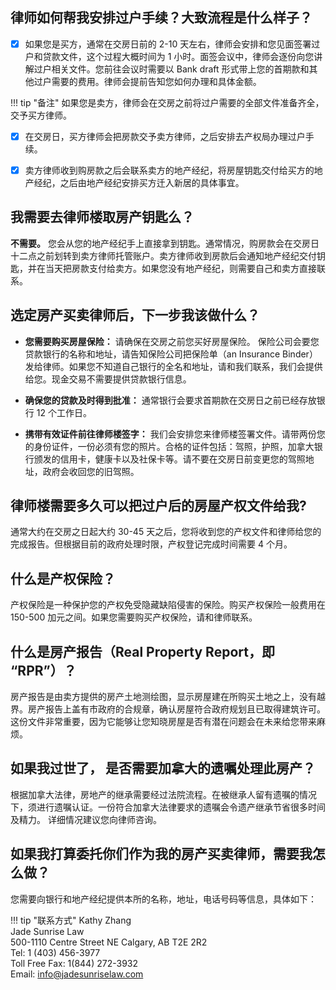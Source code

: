 ## 律师如何帮我安排过户手续？大致流程是什么样子？

- [x] 如果您是买方，通常在交房日前的 2-10 天左右，律师会安排和您见面签署过户和贷款文件，这个过程大概时间为 1 小时。面签会议中，律师会逐份向您讲解过户相关文件。您前往会议时需要以 Bank draft 形式带上您的首期款和其他过户需要的费用。律师会提前告知您如何办理和具体金额。

!!! tip "备注"
    如果您是卖方，律师会在交房之前将过户需要的全部文件准备齐全，交予买方律师。

- [x] 在交房日，买方律师会把房款交予卖方律师，之后安排去产权局办理过户手续。

- [x] 卖方律师收到购房款之后会联系卖方的地产经纪，将房屋钥匙交付给买方的地产经纪，之后由地产经纪安排买方迁入新居的具体事宜。

## 我需要去律师楼取房产钥匙么？

**不需要。** 您会从您的地产经纪手上直接拿到钥匙。通常情况，购房款会在交房日十二点之前划转到卖方律师托管账户。卖方律师收到房款后会通知地产经纪交付钥匙，并在当天把房款支付给卖方。如果您没有地产经纪，则需要自己和卖方直接联系。

## 选定房产买卖律师后，下一步我该做什么？

- **您需要购买房屋保险：** 请确保在交房之前您买好房屋保险。 保险公司会要您贷款银行的名称和地址，请告知保险公司把保险单（an Insurance Binder）发给律师。如果您不知道自己银行的全名和地址，请和我们联系，我们会提供给您。现金交易不需要提供贷款银行信息。

- **确保您的贷款及时得到批准：** 通常银行会要求首期款在交房日之前已经存放银行 12 个工作日。
  
- **携带有效证件前往律师楼签字：** 我们会安排您来律师楼签署文件。请带两份您的身份证件，一份必须有您的照片。合格的证件包括：驾照，护照，加拿大银行颁发的信用卡，健康卡以及社保卡等。请不要在交房日前变更您的驾照地址，政府会收回您的旧驾照。

## 律师楼需要多久可以把过户后的房屋产权文件给我?

通常大约在交房之日起大约 30-45 天之后，您将收到您的产权文件和律师给您的完成报告。但根据目前的政府处理时限，产权登记完成时间需要 4 个月。

## 什么是产权保险？

产权保险是一种保护您的产权免受隐藏缺陷侵害的保险。购买产权保险一般费用在 150-500 加元之间。如果您需要购买产权保险，请和律师联系。

## 什么是房产报告（Real Property Report，即 “RPR”）？

房产报告是由卖方提供的房产土地测绘图，显示房屋建在所购买土地之上，没有越界。房产报告上盖有市政府的合规章，确认房屋符合政府规划且已取得建筑许可。这份文件非常重要，因为它能够让您知晓房屋是否有潜在问题会在未来给您带来麻烦。

## 如果我过世了， 是否需要加拿大的遗嘱处理此房产？
   
根据加拿大法律，房地产的继承需要经过法院流程。在被继承人留有遗嘱的情况下，须进行遗嘱认证。一份符合加拿大法律要求的遗嘱会令遗产继承节省很多时间及精力。 详细情况建议您向律师咨询。

 
## 如果我打算委托你们作为我的房产买卖律师，需要我怎么做？

您需要向银行和地产经纪提供本所的名称，地址，电话号码等信息，具体如下：

!!! tip "联系方式"
    Kathy Zhang<br>
    Jade Sunrise Law<br>
    500-1110 Centre Street NE Calgary, AB T2E 2R2 <br>
    Tel: 1 (403) 456-3977<br>
    Toll Free Fax: 1(844) 272-3932<br>
    Email: info@jadesunriselaw.com<br>



